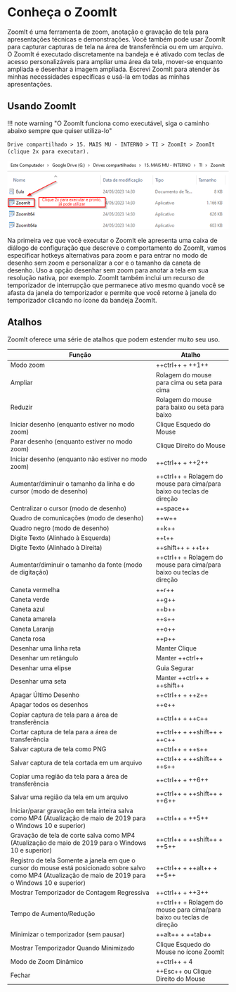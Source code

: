 # Conheça o Zoomlt

ZoomIt é uma ferramenta de zoom, anotação e gravação de tela para apresentações técnicas e demonstrações. Você também pode usar ZoomIt para capturar capturas de tela na área de transferência ou em um arquivo. O ZoomIt é executado discretamente na bandeja e é ativado com teclas de acesso personalizáveis para ampliar uma área da tela, mover-se enquanto ampliada e desenhar a imagem ampliada. Escrevi ZoomIt para atender às minhas necessidades específicas e usá-la em todas as minhas apresentações.

## Usando ZoomIt

!!! note warning "O ZoomIt funciona como executável, siga o caminho abaixo sempre que quiser utiliza-lo"

    Drive compartilhado > 15. MAIS MU - INTERNO > TI > ZoomIt > ZoomIt (clique 2x para executar).

![zoomlt](/assets/images/ZoomIt_executar.png#center)

Na primeira vez que você executar o ZoomIt ele apresenta uma caixa de diálogo de configuração que descreve o comportamento do ZoomIt, vamos especificar hotkeys alternativas para zoom e para entrar no modo de desenho sem zoom e personalizar a cor e o tamanho da caneta de desenho. Uso a opção desenhar sem zoom para anotar a tela em sua resolução nativa, por exemplo. ZoomIt também inclui um recurso de temporizador de interrupção que permanece ativo mesmo quando você se afasta da janela do temporizador e permite que você retorne à janela do temporizador clicando no ícone da bandeja ZoomIt.

## Atalhos

ZoomIt oferece uma série de atalhos que podem estender muito seu uso.

|Função|Atalho|
|------|------|
|Modo zoom | ++ctrl++ + ++1++ |
|Ampliar | Rolagem do mouse para cima ou seta para cima|
|Reduzir| Rolagem do mouse para baixo ou seta para baixo|
|Iniciar desenho (enquanto estiver no modo zoom)| Clique Esquedo do Mouse |
|Parar desenho (enquanto estiver no modo zoom)| Clique Direito do Mouse |
|Iniciar desenho (enquanto não estiver no modo zoom)| 	++ctrl++ + ++2++ |
|Aumentar/diminuir o tamanho da linha e do cursor (modo de desenho)| ++ctrl++ + Rolagem do mouse para cima/para baixo ou teclas de direção|
|Centralizar o cursor (modo de desenho)| ++space++|
|Quadro de comunicações (modo de desenho)| ++w++|
|Quadro negro (modo de desenho)| ++k++|
|Digite Texto (Alinhado à Esquerda)| ++t++|
|Digite Texto (Alinhado à Direita)| ++shift++ + ++t++|
|Aumentar/diminuir o tamanho da fonte (modo de digitação)| ++ctrl++ + Rolagem do mouse para cima/para baixo ou teclas de direção|
|Caneta vermelha| ++r++|
|Caneta verde| ++g++|
|Caneta azul| ++b++|
|Caneta amarela| ++s++|
|Caneta Laranja| ++o++|
|Caneta rosa| ++p++|
|Desenhar uma linha reta| Manter Clique|
|Desenhar um retângulo| Manter ++ctrl++|
|Desenhar uma elipse| Guia Segurar|
|Desenhar uma seta| Manter ++ctrl++ + ++shift++|
|Apagar Último Desenho| ++ctrl++ + ++z++|
|Apagar todos os desenhos| ++e++|
|Copiar captura de tela para a área de transferência| ++ctrl++ + ++c++|
|Cortar captura de tela para a área de transferência| ++ctrl++ + ++shift++ + ++c++|
|Salvar captura de tela como PNG| ++ctrl++ + ++s++|
|Salvar captura de tela cortada em um arquivo| ++ctrl++ + ++shift++ + ++s++|
|Copiar uma região da tela para a área de transferência| ++ctrl++ + ++6++|
|Salvar uma região da tela em um arquivo| ++ctrl++ + ++shift++ + ++6++|
|Iniciar/parar gravação em tela inteira salva como MP4 (Atualização de maio de 2019 para o Windows 10 e superior)| ++ctrl++ + ++5++|
|Gravação de tela de corte salva como MP4 (Atualização de maio de 2019 para o Windows 10 e superior)| ++ctrl++ + ++shift++ + ++5++|
|Registro de tela Somente a janela em que o cursor do mouse está posicionado sobre salvo como MP4 (Atualização de maio de 2019 para o Windows 10 e superior)| ++ctrl++ + ++alt++ + ++5++|
|Mostrar Temporizador de Contagem Regressiva| ++ctrl++ + ++3++|
|Tempo de Aumento/Redução| ++ctrl++ + Rolagem do mouse para cima/para baixo ou teclas de direção|
|Minimizar o temporizador (sem pausar)| ++alt++ + ++tab++|
|Mostrar Temporizador Quando Minimizado| Clique Esquedo do Mouse no ícone ZoomIt|
|Modo de Zoom Dinâmico| ++ctrl++ + 4|
|Fechar| ++Esc++ ou Clique Direito do Mouse|